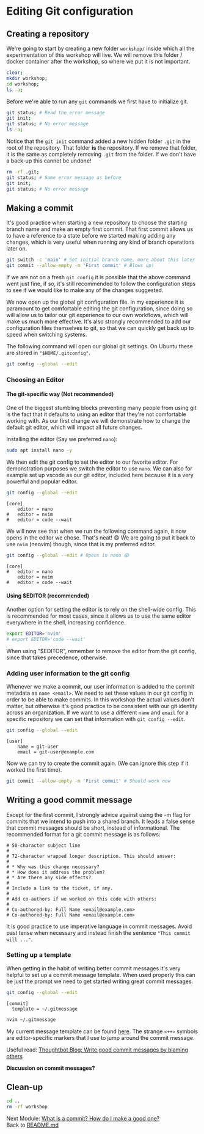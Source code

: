 # Editing Git configuration

## Creating a repository

We're going to start by creating a new folder `workshop/` inside which all the
experimentation of this workshop will live. We will remove this folder / docker
container after the workshop, so where we put it is not important.

```sh
clear;
mkdir workshop;
cd workshop;
ls -a;
```

Before we're able to run any `git` commands we first have to initialize git.

```sh
git status; # Read the error message
git init;
git status; # No error message
ls -a;
```

Notice that the `git init` command added a new hidden folder `.git` in the root
of the repository. That folder **is** the repository. If we remove that folder,
it is the same as completely removing `.git` from the folder. If we don't have
a back-up this cannot be undone!

```sh
rm -rf .git;
git status; # Same error message as before
git init;
git status; # No error message
```

## Making a commit

It's good practice when starting a new repository to choose the starting branch
name and make an empty first commit. That first commit allows us to have
a reference to a state before we started making adding any changes, which is
very useful when running any kind of branch operations later on.

```sh
git switch -c 'main' # Set initial branch name, more about this later
git commit --allow-empty -m 'First commit' # Blows up!
```

If we are not on a fresh `git config` it is possible that the above command
went just fine, if so, it's still recommended to follow the configuration steps to see if we would
like to make any of the changes suggested.

We now open up the global git configuration file. In my experience it is
paramount to get comfortable editing the git configuration, since doing so will
allow us to tailor our git experience to our own workflows, which will make
us much more effective. It's also strongly recommended to add our configuration
files themselves to git, so that we can quickly get back up to speed when
switching systems.

The following command will open our global git settings. On Ubuntu these are
stored in `"$HOME/.gitconfig"`.

```sh
git config --global --edit
```

### Choosing an Editor

#### The git-specific way (Not recommended)

One of the biggest stumbling blocks preventing many people from using git is the
fact that it defaults to using an editor that they're not comfortable working
with. As our first change we will demonstrate how to change the default git
editor, which will impact all future changes.

Installing the editor (Say we preferred `nano`):

```sh
sudo apt install nano -y
```

We then edit the git config to set the editor to our favorite editor. For
demonstration purposes we switch the editor to use `nano`. We can also for
example set up vscode as our git editor, included here because it is a very
powerful and popular editor.

```sh
git config --global --edit
```

```gitconfig
[core]
    editor = nano
#   editor = nvim
#   editor = code --wait
```

We will now see that when we run the following command again, it now opens in the
editor we chose. That's neat! :smile: We are going to put it back to use `nvim`
(neovim) though, since that is my preferred editor.

```sh
git config --global --edit # Opens in nano 😱
```

```gitconfig
[core]
#   editor = nano
    editor = nvim
#   editor = code --wait
```

#### Using $EDITOR (recommended)

Another option for setting the editor is to rely on the shell-wide config. This
is recommended for most cases, since it allows us to use the same editor
everywhere in the shell, increasing confidence.

```sh
export EDITOR='nvim'
# export EDITOR='code --wait'
```

When using "$EDITOR", remember to remove the editor from the git config, since
that takes precedence, otherwise.

### Adding user information to the git config

Whenever we make a commit, our user information is added to the commit
metadata as `name <email>`. We need to set these values in our git config in
order to be able to make commits. In this workshop the actual values don't
matter, but otherwise it's good practice to be consistent with our git identity across
an organization. If we want to use a different `name` and `email` for a specific
repository we can set that information with `git config --edit`.

```sh
git config --global --edit
```

```gitconfig
[user]
    name = git-user
    email = git-user@example.com
```

Now we can try to create the commit again. (We can ignore this step if it worked the
first time).

```sh
git commit --allow-empty -m 'First commit' # Should work now
```

## Writing a good commit message

Except for the first commit, I strongly advice against using the -m flag for commits that we
intend to push into a shared branch. It leads a false sense that commit
messages should be short, instead of informational. The recommended format for
a git commit message is as follows:

```gitcommit
# 50-character subject line
#
# 72-character wrapped longer description. This should answer:
#
# * Why was this change necessary?
# * How does it address the problem?
# * Are there any side effects?
#
# Include a link to the ticket, if any.
#
# Add co-authors if we worked on this code with others:
#
# Co-authored-by: Full Name <email@example.com>
# Co-authored-by: Full Name <email@example.com>
```

It is good practice to use imperative language in commit messages. Avoid past
tense when necessary and instead finish the sentence `"This commit will ..."`.

### Setting up a template

When getting in the habit of writing better commit messages it's very helpful to
set up a commit message template. When used properly this can be just the prompt
we need to get started writing great commit messages.

```sh
git config --global --edit
```

```gitconfig
[commit]
  template = ~/.gitmessage
```

```sh
nvim ~/.gitmessage
```

My current message template can be found
[here](https://github.com/JRasmusBm/dotfiles/blob/main/git/gitmessage). The
strange `<++>` symbols are editor-specific markers that I use to jump around the commit
message.

Useful read: [Thoughtbot Blog: Write good commit messages by blaming others](https://thoughtbot.com/blog/write-good-commit-messages-by-blaming-others)

**Discussion on commit messages?**

## Clean-up

```sh
cd ..
rm -rf workshop
```

Next Module: [What is a commit? How do I make a good one?](02_what_is_a_commit.md)  
Back to [README.md](README.md)
